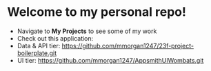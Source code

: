 # Welcome to my personal repo! 

- Navigate to **My Projects** to see some of my work
- Check out this application:
-   Data & API tier: https://github.com/mmorgan1247/23f-project-boilerplate.git
-   UI tier: https://github.com/mmorgan1247/AppsmithUIWombats.git
